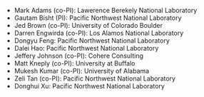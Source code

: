 - Mark Adams (co-PI): Lawerence Berekely National Laboratory
- Gautam Bisht (PI): Pacific Northwest National Laboratory
- Jed Brown (co-PI): University of Colorado Boulder
- Darren Engwirda (co-PI): Los Alamos National Laboratory
- Dongyu Feng: Pacific Northwest National Laboratory
- Dalei Hao: Pacific Northwest National Laboratory
- Jeffery Johnson (co-PI): Cohere Consulting
- Matt Kneply (co-PI): University at Buffalo
- Mukesh Kumar (co-PI): University of Alabama
- Zeli Tan (co-PI): Pacific Northwest National Laboratory
- Donghui Xu: Pacific Northwest National Laboratory
